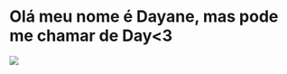 # Olá meu nome é Dayane, mas pode me chamar de Day<3
![](https://th.bing.com/th/id/R.3cb32abdccfdb1eb8082951a0f80a900?rik=Y%2fxV2Paf5xCiEg&pid=ImgRaw&r=0)
